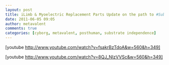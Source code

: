 ```yaml
---
layout: post
title: iLimb & Myoelectric Replacement Parts Update on the path to #SubstrateIndependence
date: 2011-06-05 09:05
author: metavalent
comments: true
categories: [cyborg, metavalent, posthuman, substrate independence]
---
```

[youtube http://www.youtube.com/watch?v=fsakrBzTdoA&w=560&h=349]

[youtube http://www.youtube.com/watch?v=8QJ_NIzVVSc&w=560&h=349]
